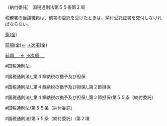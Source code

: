 （納付委託）
国税通則法第５５条第２項

税務署の当該職員は、前項の委託を受けたときは、納付受託証書を交付しなければならない。

[条(全)](国税通則法＿＿＿＿＿第５５条_.md)

[前項(全)←](国税通則法＿＿＿＿＿第５５条第１項_.md)    [→次項(全)](国税通則法＿＿＿＿＿第５５条第３項_.md)

[前項 　 ←](国税通則法＿＿＿＿＿第５５条第１項.md)    [→次項 　 ](国税通則法＿＿＿＿＿第５５条第３項.md)



#国税通則法

#国税通則法/_第４章納税の猶予及び担保

#国税通則法/_第４章納税の猶予及び担保/_第２節担保

#国税通則法/_第４章納税の猶予及び担保/_第２節担保/第５５条（納付委託）

#国税通則法/第５５条（納付委託）

#国税通則法/第５５条（納付委託）/第２項

